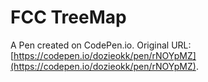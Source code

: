 # FCC TreeMap

A Pen created on CodePen.io. Original URL: [https://codepen.io/dozieokk/pen/rNOYpMZ](https://codepen.io/dozieokk/pen/rNOYpMZ).



